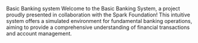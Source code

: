 Basic Banking system 
Welcome to the Basic Banking System, a project proudly presented in collaboration with the Spark Foundation! This intuitive system offers a simulated environment for fundamental banking operations, aiming to provide a comprehensive understanding of financial transactions and account management.
